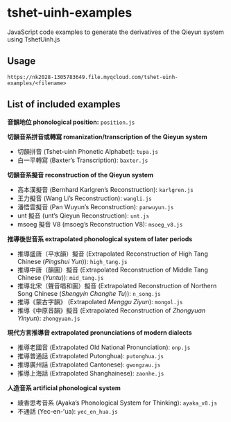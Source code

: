 # tshet-uinh-examples

JavaScript code examples to generate the derivatives of the Qieyun system using TshetUinh.js

## Usage

```
https://nk2028-1305783649.file.myqcloud.com/tshet-uinh-examples/<filename>
```

## List of included examples

**音韻地位 phonological position:** `position.js`

**切韻音系拼音或轉寫 romanization/transcription of the Qieyun system**

- 切韻拼音 (Tshet-uinh Phonetic Alphabet): `tupa.js`
- 白一平轉寫 (Baxter’s Transcription): `baxter.js`

**切韻音系擬音 reconstruction of the Qieyun system**

- 高本漢擬音 (Bernhard Karlgren’s Reconstruction): `karlgren.js`
- 王力擬音 (Wang Li’s Reconstruction): `wangli.js`
- 潘悟雲擬音 (Pan Wuyun’s Reconstruction): `panwuyun.js`
- unt 擬音 (unt’s Qieyun Reconstruction): `unt.js`
- msoeg 擬音 V8 (msoeg’s Reconstruction V8): `msoeg_v8.js`

**推導後世音系 extrapolated phonological system of later periods**

- 推導盛唐（平水韻）擬音 (Extrapolated Reconstruction of High Tang Chinese (*Pingshui Yun*)): `high_tang.js`
- 推導中唐（韻圖）擬音 (Extrapolated Reconstruction of Middle Tang Chinese (*Yuntu*)): `mid_tang.js`
- 推導北宋（聲音唱和圖）擬音 (Extrapolated Reconstruction of Northern Song Chinese (*Shengyin Changhe Tu*)): `n_song.js`
- 推導《蒙古字韻》 (Extrapolated _Menggu Ziyun_): `mongol.js`
- 推導《中原音韻》擬音 (Extrapolated Reconstruction of _Zhongyuan Yinyun_): `zhongyuan.js`

**現代方言推導音 extrapolated pronunciations of modern dialects**

- 推導老國音 (Extrapolated Old National Pronunciation): `onp.js`
- 推導普通話 (Extrapolated Putonghua): `putonghua.js`
- 推導廣州話 (Extrapolated Cantonese): `gwongzau.js`
- 推導上海話 (Extrapolated Shanghainese): `zaonhe.js`

**人造音系 artificial phonological system**

- 綾香思考音系 (Ayaka’s Phonological System for Thinking): `ayaka_v8.js`
- 不通話 (Yec-en-ʻua): `yec_en_hua.js`
